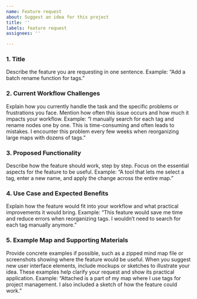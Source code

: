 ```yaml
---
name: Feature request
about: Suggest an idea for this project
title: ''
labels: feature request
assignees: ''

---
```


### 1. Title

Describe the feature you are requesting in one sentence.
Example: “Add a batch rename function for tags.”

### 2. Current Workflow Challenges

Explain how you currently handle the task and the specific problems or frustrations you face. Mention how often this issue occurs and how much it impacts your workflow.
Example: “I manually search for each tag and rename nodes one by one. This is time-consuming and often leads to mistakes. I encounter this problem every few weeks when reorganizing large maps with dozens of tags.”

### 3. Proposed Functionality

Describe how the feature should work, step by step. Focus on the essential aspects for the feature to be useful.
Example: “A tool that lets me select a tag, enter a new name, and apply the change across the entire map.”

### 4. Use Case and Expected Benefits

Explain how the feature would fit into your workflow and what practical improvements it would bring.
Example: “This feature would save me time and reduce errors when reorganizing tags. I wouldn’t need to search for each tag manually anymore.”

### 5. Example Map and Supporting Materials

Provide concrete examples if possible, such as a zipped mind map file or screenshots showing where the feature would be useful. When you suggest new user interface elements, include mockups or sketches to illustrate your idea. These examples help clarify your request and show its practical application.
Example: “Attached is a part of my map where I use tags for project management. I also included a sketch of how the feature could work.”
